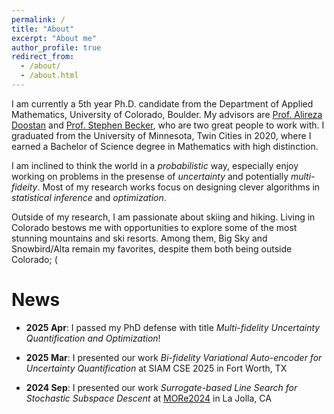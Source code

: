 ```yaml
---
permalink: /
title: "About"
excerpt: "About me"
author_profile: true
redirect_from: 
  - /about/
  - /about.html
---
```


I am currently a 5th year Ph.D. candidate from the Department of Applied Mathematics, University of Colorado, Boulder.
My advisors are [Prof. Alireza Doostan](https://www.colorado.edu/aerospace/alireza-doostan) and [Prof. Stephen Becker](https://amath.colorado.edu/faculty/becker/), who are two great people to work with. 
I graduated from the University of Minnesota, Twin Cities in 2020, where I earned a Bachelor of Science degree in Mathematics with high distinction.

I am inclined to think the world in a *probabilistic* way, especially enjoy working on problems in the presense of *uncertainty* and potentially *multi-fideity*. Most of my research works focus on designing clever algorithms in *statistical inference* and *optimization*. 

Outside of my research, I am passionate about skiing and hiking. Living in Colorado bestows me with opportunities to explore some of the most stunning mountains and ski resorts. Among them, Big Sky and Snowbird/Alta remain my favorites, despite them both being outside Colorado; (

News
======

- **2025 Apr**: I passed my PhD defense with title *Multi-fidelity Uncertainty Quantification and Optimization*!

- **2025 Mar**: I presented our work *Bi-fidelity Variational Auto-encoder for Uncertainty Quantification* at SIAM CSE 2025 in Fort Worth, TX

- **2024 Sep**: I presented our work *Surrogate-based Line Search for Stochastic Subspace Descent* at [MORe2024](https://more2024.sciencesconf.org/) in La Jolla, CA
